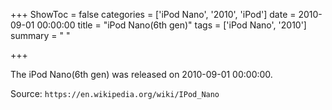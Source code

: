 +++
ShowToc = false
categories = ['iPod Nano', '2010', 'iPod']
date = 2010-09-01 00:00:00
title = "iPod Nano(6th gen)"
tags = ['iPod Nano', '2010']
summary = " "

+++

The iPod Nano(6th gen) was released on 2010-09-01 00:00:00.

Source: `https://en.wikipedia.org/wiki/IPod_Nano`
